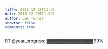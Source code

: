 ```yaml
---
title: 2018-12-28T11-39
date: 2018-12-28T11:39Z
author: Lee Turner
showtoc: false
comments: true
---
```


RT @year_progress: ▓▓▓▓▓▓▓▓▓▓▓▓▓▓▓ 99%

